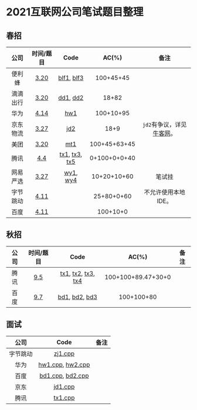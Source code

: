 # 2021互联网公司笔试题目整理

## 春招

| 公司 | 时间/题目 | Code | AC(%) | 备注 |
| :-: | :-: | :-: | :-: | :-: |
| 便利蜂 | [3.20](https://www.nowcoder.com/discuss/619181?type=post&order=create&pos=&page=1&channel=-1&source_id=search_post_nctrack) | [blf1](春招/blf1.cpp), [blf3](春招/blf3.cpp) | 100+45+45 | |
| 滴滴出行 | [3.20](https://www.nowcoder.com/discuss/619368?type=post&order=create&pos=&page=2&channel=-1&source_id=search_post_nctrack) | [dd1](春招/dd1.cpp), [dd2](春招/dd2.cpp) | 18+82 | |
| 华为 | [4.14](https://www.nowcoder.com/discuss/640560?type=post&order=create&pos=&page=1&channel=-1&source_id=search_post_nctrack) | [hw1](春招/hw1.cpp) | 100+10+95 | |
| 京东物流 | [3.27](https://www.nowcoder.com/discuss/625890?type=post&order=create&pos=&page=1&channel=-1&source_id=search_post_nctrack) | [jd2](春招/jd2.cpp) | 18+9 | `jd2`有争议，详见[牛客网](https://www.nowcoder.com/discuss/625890?type=post&order=create&pos=&page=1&channel=-1&source_id=search_post_nctrack)。 |
| 美团 | [3.20](https://www.nowcoder.com/discuss/619325?type=post&order=create&pos=&page=1&channel=-1&source_id=search_post_nctrack) | [mt1](春招/mt1.cpp) | 100+45+63+45 | |
| 腾讯 | [4.4](https://www.nowcoder.com/discuss/632175?type=post&order=create&pos=&page=2&channel=-1&source_id=search_post_nctrack) | [tx1](春招/tx1.cpp), [tx3](春招/tx3.cpp), [tx5](春招/tx5.cpp) | 0+100+0+0+40 | |
| 网易严选 | [3.27](https://www.nowcoder.com/discuss/625530?type=post&order=time&pos=&page=1&channel=-1&source_id=search_post_nctrack) | [wy1](春招/wy1.cpp), [wy4](春招/wy4.cpp) | 10+20+10+60 | 笔试挂 |
| 字节跳动 | [4.11](https://www.nowcoder.com/discuss/637639?type=post&order=create&pos=&page=1&channel=-1&source_id=search_post_nctrack) | | 25+80+0+60 | 不允许使用本地IDE。|
| 百度 | [4.11](https://www.nowcoder.com/discuss/637603?type=post&order=create&pos=&page=1&channel=-1&source_id=search_post_nctrack) | | 100+10+0 | |

## 秋招

| 公司 | 时间/题目 | Code | AC(%) | 备注 |
| :-: | :-: | :-: | :-: | :-: |
| 腾讯 | [9.5](https://www.nowcoder.com/discuss/732352?type=post&order=time&pos=&page=1&ncTraceId=&channel=-1&source_id=search_post_nctrack) | [tx1](秋招/tx1.cpp), [tx2](秋招/tx2.cpp), [tx3](秋招/tx3.cpp), [tx4](秋招/tx4.cpp) | 100+100+89.47+30+0 | |
| 百度 | [9.7](https://www.nowcoder.com/discuss/735372?type=post&order=time&pos=&page=0&ncTraceId=&channel=-1&source_id=search_post_nctrack) | [bd1](秋招/bd1.cpp), [bd2](秋招/bd2.cpp), [bd3](秋招/bd3.cpp) | 100+100+80 | |


## 面试
| 公司 | Code | 备注 |
| :-: | :-: | :-: |
| 字节跳动 | [zj1.cpp](面试/zj1.cpp) | |
| 华为 | [hw1.cpp](面试/hw1.cpp), [hw2.cpp](面试/hw2.cpp) | |
| 百度 | [bd1.cpp](面试/bd1.cpp), [bd2.cpp](面试/bd2.cpp) | |
| 京东 | [jd1.cpp](面试/jd1.cpp) | |
| 腾讯 | [tx1.cpp](面试/tx1.cpp) | |